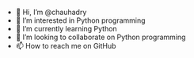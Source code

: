 - 👋 Hi, I’m @chauhadry
- 👀 I’m interested in Python programming 
- 🌱 I’m currently learning Python
- 💞️ I’m looking to collaborate on Python programming 
- 📫 How to reach me on GitHub
  

<!---
Chaudhary/Chaudhary is a ✨ special ✨ repository because its `README.md` (this file) appears on your GitHub profile.
You can click the Preview link to take a look at your changes.
--->
